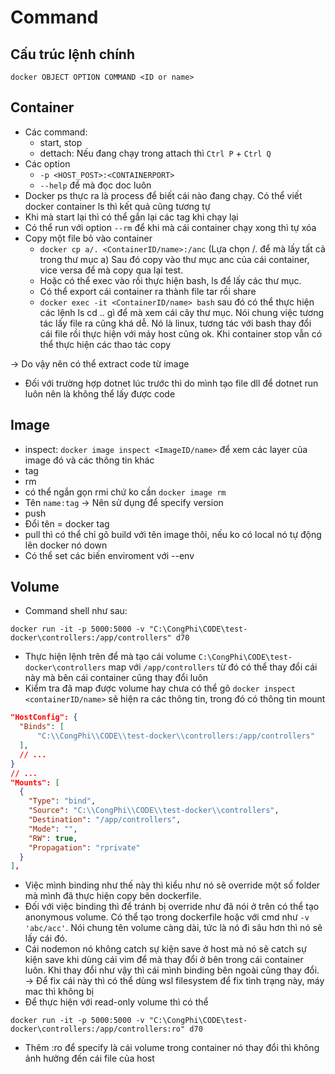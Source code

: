 # Command

## Cấu trúc lệnh chính

```console
docker OBJECT OPTION COMMAND <ID or name>
```

## Container

- Các command:
  - start, stop
  - dettach: Nếu đang chạy trong attach thì `Ctrl P` + `Ctrl Q`
- Các option
  - `-p <HOST_POST>:<CONTAINERPORT>`
  - `--help` để mà đọc doc luôn
- Docker ps thực ra là process để biết cái nào đang chạy. Có thể viết docker container ls thì kết quả cũng tương tự
- Khi mà start lại thì có thể gắn lại các tag khi chạy lại
- Có thể run với option `--rm` để khi mà cái container chạy xong thì tự xóa
- Copy một file bỏ vào container
  - `docker cp a/. <ContainerID/name>:/anc` (Lựa chọn /. để mà lấy tất cả trong thư mục a) Sau đó copy vào thư mục anc của cái container, vice versa để mà copy qua lại test.
  - Hoặc có thể exec vào rồi thực hiện bash, ls để lấy các thư mục.
  - Có thể export cái container ra thành file tar rồi share
  - `docker exec -it <ContainerID/name> bash` sau đó có thể thực hiện các lệnh ls cd .. gì để mà xem cái cây thư mục. Nói chung việc tương tác lấy file ra cũng khá dễ. Nó là linux, tương tác với bash thay đổi cái file rồi thực hiện với máy host cũng ok. Khi container stop vẫn có thể thực hiện các thao tác copy

-> Do vậy nên có thể extract code từ image

- Đối với trường hợp dotnet lúc trước thì do mình tạo file dll để dotnet run luôn nên là không thể lấy được code

## Image

- inspect: `docker image inspect <ImageID/name>` để xem các layer của image đó và các thông tin khác
- tag
- rm
- có thể ngắn gọn rmi chứ ko cần `docker image rm`
- Tên `name:tag` -> Nên sử dụng để specify version
- push
- Đổi tên = docker tag
- pull thì có thể chỉ gõ build với tên image thôi, nếu ko có local nó tự động lên docker nó down
- Có thể set các biến enviroment với --env

## Volume

- Command shell như sau:

```console
docker run -it -p 5000:5000 -v "C:\CongPhi\CODE\test-docker\controllers:/app/controllers" d70
```

- Thực hiện lệnh trên để mà tạo cái volume `C:\CongPhi\CODE\test-docker\controllers` map với `/app/controllers` từ đó có thể thay đổi cái này mà bên cái container cũng thay đổi luôn
- Kiểm tra đã map được volume hay chưa có thể gõ `docker inspect <containerID/name>` sẽ hiện ra các thông tin, trong đó có thông tin mount

```json
"HostConfig": {
  "Binds": [
      "C:\\CongPhi\\CODE\\test-docker\\controllers:/app/controllers"
  ],
  // ...
}
// ...
"Mounts": [
  {
    "Type": "bind",
    "Source": "C:\\CongPhi\\CODE\\test-docker\\controllers",
    "Destination": "/app/controllers",
    "Mode": "",
    "RW": true,
    "Propagation": "rprivate"
  }
],
```

- Việc mình binding như thế này thì kiểu như nó sẽ override một số folder mà mình đã thực hiện copy bên dockerfile.
- Đối với việc binding thì để tránh bị override như đã nói ở trên có thể tạo anonymous volume. Có thể tạo trong dockerfile hoặc với cmd như `-v 'abc/acc'`. Nói chung tên volume càng dài, tức là nó đi sâu hơn thì nó sẽ lấy cái đó.
- Cái nodemon nó không catch sự kiện save ở host mà nó sẽ catch sự kiện save khi dùng cái vim để mà thay đổi ở bên trong cái container luôn. Khi thay đổi như vậy thì cái mình binding bên ngoài cũng thay đổi.
  -> Để fix cái này thì có thể dùng wsl filesystem để fix tình trạng này, máy mac thì không bị
- Để thực hiện với read-only volume thì có thể

```console
docker run -it -p 5000:5000 -v "C:\CongPhi\CODE\test-docker\controllers:/app/controllers:ro" d70
```

- Thêm :ro để specify là cái volume trong container nó thay đổi thì không ảnh hưởng đến cái file của host
